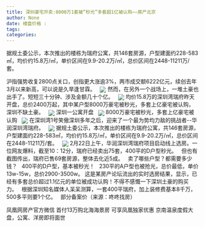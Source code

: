 ```yaml
---
title: 深圳豪宅开卖:8000万1套被”秒光”多套超1亿被认购——房产北京
author: None
date: 楼盘价格 : 
tags: 
categories: 
---
```

据规土委公示，本次推出的楼栋为瑞府公寓，共146套房源，户型建面约228-583㎡，均价约15.8万/㎡，单价区间在9.9-20.2万/㎡，总价区间在2448-11211万/套。  
<!-- more -->
沪指强势收复2800点关口，创指更大涨逾3%，两市成交额6222亿元，续创去年3月以来新高，可以说是久旱逢甘霖。  
<img align="center" border="0" src="//s2.ifengimg.com/2019/02/25/b52cb2ce2eacbf156221e85e2dda1315.jpg" />
然而，在另外一个战场上，一堆土豪也出手了。短短三十分钟、涉及金额几十个亿。  
<img align="center" border="0" src="//s1.ifengimg.com/2019/02/25/9dca696917f94e277f5d14ada7a5eed3.jpg" />
均价15.8万的深圳湾瑞府昨天开盘，总价2400万起，其中某户型8000万豪宅被秒光，多套上亿豪宅被认购，深圳不缺土豪。  
<img align="center" border="0" src="//s1.ifengimg.com/2019/02/25/5e02a21c7418818f58792b183d201d3c.jpg" />
深圳一公寓开盘  
<img align="center" border="0" src="//s0.ifengimg.com/2019/02/25/4ac5a28129ba0db6cb57643ca7258eb7.jpg" />
8000万豪宅被秒光，多套上亿豪宅被认购  
<img align="center" border="0" src="//s2.ifengimg.com/2019/02/25/f7ee8e944f9caa8a90ea1179f3608e00.jpg" />
在深圳湾1号笑傲深圳多年之后，迎来了一个最为势均力敌的挑战者--华润深圳湾瑞府。  
<img align="center" border="0" src="//s3.ifengimg.com/2019/02/25/39146523dd22ea77a5e16e91202aab14.jpg" />
据规土委公示，本次推出的楼栋为瑞府公寓，共146套房源，户型建面约228-583㎡，均价约15.8万/㎡，单价区间在9.9-20.2万/㎡，总价区间在2448-11211万/套。  
<img align="center" border="0" src="//s1.ifengimg.com/2019/02/25/e0d34783b8d48854cc149c2ef4062984.jpg" />
2月22日上午，华润深圳湾瑞府项目启动线上选房。一位网友爆料，截至10：12分，瑞府已经卖出75套，400平的D户型秒光。  
但也有截图传出，瑞府已售69套房源，整体去化近5成。  
卖了哪些户型？都需要多少钱？  
400平的D户型，基本被秒光！  
230平的A户型也被抢光，总价最低，单价13w-15w，总价2900-3500w。
这是某房产论坛流出的实时选房结果，显示，已经有多套总价超过1.1亿元的单位被成功认购！不得不感慨一下深圳土豪的购买力。  
根据深圳知名媒体人呆呆测算，一套400平瑞府，加上装修费基本8千万，500多平则要1个亿。  
部分备案价（来源：咚咚找房）
                        
                        
                        
                        
                                        
                    
                    
                
                    
                    
                    
                
                    
                
凤凰网房产官方微信
首付13万购北海海景房 可享凤凰独家优惠
京南温泉度假大盘，公寓、洋房即将面世
	                        
	                    
	                        
	                    
